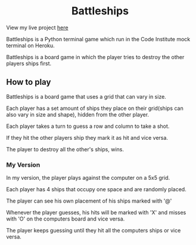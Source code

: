<h1 align="center">Battleships</h1>

View my live project [here](https://battleships-mkm-f442ab38425d.herokuapp.com/)

Battleships is a Python terminal game which run in the Code Institute mock terminal on Heroku.

Battleships is a board game in which the player tries to destroy the other players ships first.

## How to play

Battleships is a board game that uses a grid that can vary in size. 

Each player has a set amount of ships they place on their grid(ships can also vary in size and shape), hidden from the other player.

Each player takes a turn to guess a row and column to take a shot.

If they hit the other players ship they mark it as hit and vice versa.

The player to destroy all the other's ships, wins. 

### My Version

In my version, the player plays against the computer on a 5x5 grid.

Each player has 4 ships that occupy one space and are randomly placed.

The player can see his own placement of his ships marked with '@'

Whenever the player guesses, his hits will be marked with 'X' and misses with 'O' on the computers board and vice versa.

The player keeps guessing until they hit all the computers ships or vice versa.